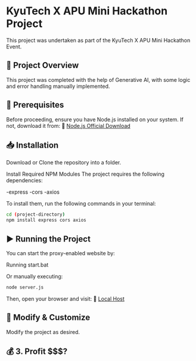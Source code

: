 # KyuTech X APU Mini Hackathon Project
This project was undertaken as part of the KyuTech X APU Mini Hackathon Event.

## 🚀 Project Overview
This project was completed with the help of Generative AI, with some logic and error handling manually implemented.

## 📌 Prerequisites
Before proceeding, ensure you have Node.js installed on your system. If not, download it from:
🔗 [Node.js Official Download](https://nodejs.org/en/download)


## 📥 Installation
Download or Clone the repository into a folder.

Install Required NPM Modules
The project requires the following dependencies:

-express
-cors
-axios

To install them, run the following commands in your terminal:
```sh
cd (project-directory)
npm install express cors axios
```

## ▶️ Running the Project
You can start the proxy-enabled website by:

Running start.bat

Or manually executing:

```sh
node server.js
```
Then, open your browser and visit:
🔗 [Local Host](http://localhost:3000)

##  🔧 Modify & Customize
Modify the project as desired.


##  💰 3. Profit $$$?